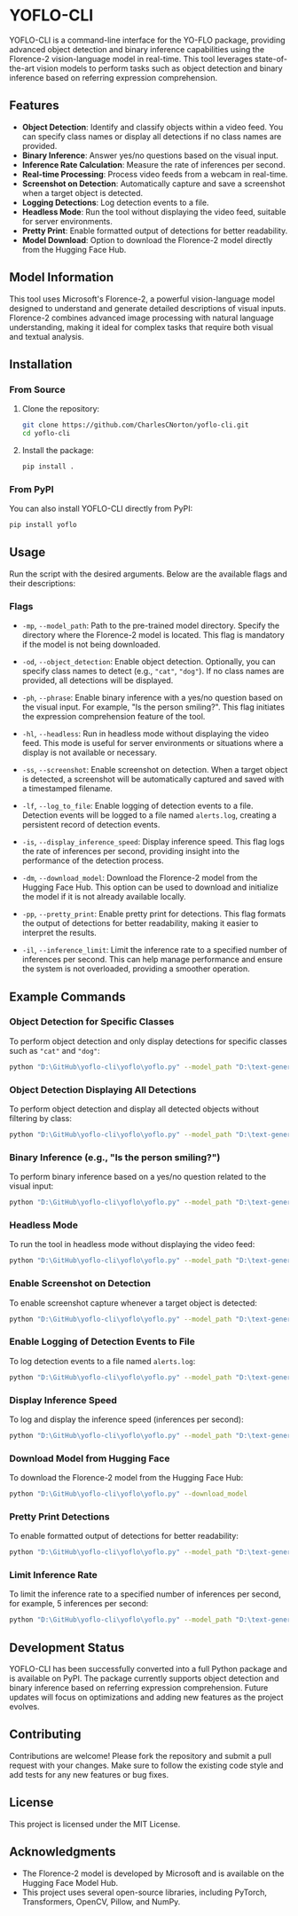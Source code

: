 # YOFLO-CLI

YOFLO-CLI is a command-line interface for the YO-FLO package, providing advanced object detection and binary inference capabilities using the Florence-2 vision-language model in real-time. This tool leverages state-of-the-art vision models to perform tasks such as object detection and binary inference based on referring expression comprehension.

## Features

- **Object Detection**: Identify and classify objects within a video feed. You can specify class names or display all detections if no class names are provided.
- **Binary Inference**: Answer yes/no questions based on the visual input.
- **Inference Rate Calculation**: Measure the rate of inferences per second.
- **Real-time Processing**: Process video feeds from a webcam in real-time.
- **Screenshot on Detection**: Automatically capture and save a screenshot when a target object is detected.
- **Logging Detections**: Log detection events to a file.
- **Headless Mode**: Run the tool without displaying the video feed, suitable for server environments.
- **Pretty Print**: Enable formatted output of detections for better readability.
- **Model Download**: Option to download the Florence-2 model directly from the Hugging Face Hub.

## Model Information

This tool uses Microsoft's Florence-2, a powerful vision-language model designed to understand and generate detailed descriptions of visual inputs. Florence-2 combines advanced image processing with natural language understanding, making it ideal for complex tasks that require both visual and textual analysis.

## Installation

### From Source

1. Clone the repository:
    ```sh
    git clone https://github.com/CharlesCNorton/yoflo-cli.git
    cd yoflo-cli
    ```

2. Install the package:
    ```sh
    pip install .
    ```

### From PyPI

You can also install YOFLO-CLI directly from PyPI:
```sh
pip install yoflo
```

## Usage

Run the script with the desired arguments. Below are the available flags and their descriptions:

### Flags

- `-mp`, `--model_path`: Path to the pre-trained model directory. Specify the directory where the Florence-2 model is located. This flag is mandatory if the model is not being downloaded.

- `-od`, `--object_detection`: Enable object detection. Optionally, you can specify class names to detect (e.g., `"cat"`, `"dog"`). If no class names are provided, all detections will be displayed.

- `-ph`, `--phrase`: Enable binary inference with a yes/no question based on the visual input. For example, "Is the person smiling?". This flag initiates the expression comprehension feature of the tool.

- `-hl`, `--headless`: Run in headless mode without displaying the video feed. This mode is useful for server environments or situations where a display is not available or necessary.

- `-ss`, `--screenshot`: Enable screenshot on detection. When a target object is detected, a screenshot will be automatically captured and saved with a timestamped filename.

- `-lf`, `--log_to_file`: Enable logging of detection events to a file. Detection events will be logged to a file named `alerts.log`, creating a persistent record of detection events.

- `-is`, `--display_inference_speed`: Display inference speed. This flag logs the rate of inferences per second, providing insight into the performance of the detection process.

- `-dm`, `--download_model`: Download the Florence-2 model from the Hugging Face Hub. This option can be used to download and initialize the model if it is not already available locally.

- `-pp`, `--pretty_print`: Enable pretty print for detections. This flag formats the output of detections for better readability, making it easier to interpret the results.

- `-il`, `--inference_limit`: Limit the inference rate to a specified number of inferences per second. This can help manage performance and ensure the system is not overloaded, providing a smoother operation.

## Example Commands

### Object Detection for Specific Classes
To perform object detection and only display detections for specific classes such as `"cat"` and `"dog"`:
```sh
python "D:\GitHub\yoflo-cli\yoflo\yoflo.py" --model_path "D:\text-generation-webui\models\Florence-2-base-ft" --object_detection "cat" "dog"
```

### Object Detection Displaying All Detections
To perform object detection and display all detected objects without filtering by class:
```sh
python "D:\GitHub\yoflo-cli\yoflo\yoflo.py" --model_path "D:\text-generation-webui\models\Florence-2-base-ft" --object_detection
```

### Binary Inference (e.g., "Is the person smiling?")
To perform binary inference based on a yes/no question related to the visual input:
```sh
python "D:\GitHub\yoflo-cli\yoflo\yoflo.py" --model_path "D:\text-generation-webui\models\Florence-2-base-ft" --phrase "Is the person smiling?"
```

### Headless Mode
To run the tool in headless mode without displaying the video feed:
```sh
python "D:\GitHub\yoflo-cli\yoflo\yoflo.py" --model_path "D:\text-generation-webui\models\Florence-2-base-ft" --object_detection "cat" "dog" --headless
```

### Enable Screenshot on Detection
To enable screenshot capture whenever a target object is detected:
```sh
python "D:\GitHub\yoflo-cli\yoflo\yoflo.py" --model_path "D:\text-generation-webui\models\Florence-2-base-ft" --object_detection "cat" "dog" --screenshot
```

### Enable Logging of Detection Events to File
To log detection events to a file named `alerts.log`:
```sh
python "D:\GitHub\yoflo-cli\yoflo\yoflo.py" --model_path "D:\text-generation-webui\models\Florence-2-base-ft" --object_detection "cat" "dog" --log_to_file
```

### Display Inference Speed
To log and display the inference speed (inferences per second):
```sh
python "D:\GitHub\yoflo-cli\yoflo\yoflo.py" --model_path "D:\text-generation-webui\models\Florence-2-base-ft" --object_detection "cat" "dog" --display_inference_speed
```

### Download Model from Hugging Face
To download the Florence-2 model from the Hugging Face Hub:
```sh
python "D:\GitHub\yoflo-cli\yoflo\yoflo.py" --download_model
```

### Pretty Print Detections
To enable formatted output of detections for better readability:
```sh
python "D:\GitHub\yoflo-cli\yoflo\yoflo.py" --model_path "D:\text-generation-webui\models\Florence-2-base-ft" --object_detection "cat" "dog" --pretty_print
```

### Limit Inference Rate
To limit the inference rate to a specified number of inferences per second, for example, 5 inferences per second:
```sh
python "D:\GitHub\yoflo-cli\yoflo\yoflo.py" --model_path "D:\text-generation-webui\models\Florence-2-base-ft" --object_detection "cat" "dog" --inference_limit 5
```

## Development Status

YOFLO-CLI has been successfully converted into a full Python package and is available on PyPI. The package currently supports object detection and binary inference based on referring expression comprehension. Future updates will focus on optimizations and adding new features as the project evolves.

## Contributing

Contributions are welcome! Please fork the repository and submit a pull request with your changes. Make sure to follow the existing code style and add tests for any new features or bug fixes.

## License

This project is licensed under the MIT License.

## Acknowledgments

- The Florence-2 model is developed by Microsoft and is available on the Hugging Face Model Hub.
- This project uses several open-source libraries, including PyTorch, Transformers, OpenCV, Pillow, and NumPy.